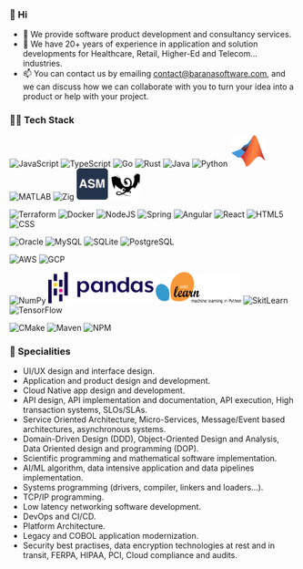 ### 👋 Hi

- 🔭 We provide software product development and consultancy services.
- 🌱 We have 20+ years of experience in application and solution developments for Healthcare, Retail, Higher-Ed and
  Telecom... industries.
- 📫 You can contact us by emailing contact@baranasoftware.com, and we can discuss how we can collaborate with you to 
   turn your idea into a product or help with your project.

### 🔨🔧 Tech Stack

<p>
     <img src="https://www.vectorlogo.zone/logos/javascript/javascript-ar21.svg" alt="JavaScript" />
     <img src="https://www.vectorlogo.zone/logos/typescriptlang/typescriptlang-icon.svg" alt="TypeScript"/>
     <img src="https://www.vectorlogo.zone/logos/golang/golang-ar21.svg" alt="Go" />
     <img src="https://www.vectorlogo.zone/logos/rust-lang/rust-lang-ar21.svg" alt="Rust"/>
     <img src="https://www.vectorlogo.zone/logos/java/java-icon.svg" alt="Java"/>
     <img src="https://www.vectorlogo.zone/logos/python/python-icon.svg" alt="Python"/>
     <img src="images/matlab.svg" alt="MATLAB" height="55"/>
     <img src="https://www.vectorlogo.zone/logos/open-std_c/open-std_c-icon~alt.svg" alt="MATLAB" height="55"/>
     <img src="https://www.vectorlogo.zone/logos/ziglang/ziglang-icon.svg" alt="Zig"/>
     <img src="images/assembly.svg" alt="Assembly" height="55"/>
     <img src="images/LLVM.svg" alt="LLVM" height="55"/>
</p>

<p>
  <img src="https://www.vectorlogo.zone/logos/terraformio/terraformio-icon.svg" alt="Terraform"/>
  <img src="https://www.vectorlogo.zone/logos/docker/docker-icon.svg" alt="Docker"/>
  <img src="https://www.vectorlogo.zone/logos/nodejs/nodejs-ar21.svg" alt="NodeJS"/>
  <img src="https://www.vectorlogo.zone/logos/springio/springio-icon.svg" alt="Spring"/>
  <img src="https://www.vectorlogo.zone/logos/angular/angular-icon.svg" alt="Angular"/>
  <img src="https://www.vectorlogo.zone/logos/reactjs/reactjs-icon.svg" alt="React"/>
  <img src="https://www.vectorlogo.zone/logos/w3_html5/w3_html5-icon.svg" alt="HTML5"/>
  <img src="https://www.vectorlogo.zone/logos/w3_css/w3_css-icon.svg" alt="CSS" height="60"/>
</p>

<p>
  <img src="https://www.vectorlogo.zone/logos/oracle/oracle-ar21.svg" alt="Oracle"/>
  <img src="https://www.vectorlogo.zone/logos/mysql/mysql-icon.svg" alt="MySQL"/>
  <img src="https://www.vectorlogo.zone/logos/sqlite/sqlite-ar21.svg" alt="SQLite"/>
  <img src="https://www.vectorlogo.zone/logos/postgresql/postgresql-vertical.svg" alt="PostgreSQL" height="60"/>
</p>

<p>
  <img src="https://www.vectorlogo.zone/logos/amazon_aws/amazon_aws-ar21.svg" alt="AWS" height="60"/>
  <img src="https://www.vectorlogo.zone/logos/google_cloud/google_cloud-icon.svg" alt="GCP" height="60"/>
</p>

<p>
  <img src="https://www.vectorlogo.zone/logos/numpy/numpy-ar21.svg" alt="NumPy" height="60"/>
  <img src="images/pandas.svg" alt="Pandas" height="55"/>
  <img src="images/scikit-learn.svg" alt="SkitLearn" height="55" width="150"/>
  <img src="https://www.vectorlogo.zone/logos/kaggle/kaggle-ar21.svg" alt="SkitLearn" height="55"/>
  <img src="https://www.vectorlogo.zone/logos/tensorflow/tensorflow-ar21.svg" alt="TensorFlow" height="55"/>
</p>

<p>
  <img src="https://www.vectorlogo.zone/logos/cmake/cmake-icon.svg" alt="CMake" height="55"/>
  <img src="https://www.vectorlogo.zone/logos/apache_maven/apache_maven-ar21.svg" alt="Maven" height="55"/>
  <img src="https://www.vectorlogo.zone/logos/npmjs/npmjs-ar21.svg" alt="NPM" height="55"/>
</p>

### 👷 Specialities

- UI/UX design and interface design.
- Application and product design and development.
- Cloud Native app design and development.
- API design, API implementation and documentation, API execution, High transaction systems, SLOs/SLAs.
- Service Oriented Architecture, Micro-Services, Message/Event based architectures, asynchronous systems.
- Domain-Driven Design (DDD), Object-Oriented Design and Analysis, Data Oriented design and programming (DOP).
- Scientific programming and mathematical software implementation.
- AI/ML algorithm, data intensive application and data pipelines implementation.
- Systems programming (drivers, compiler, linkers and loaders...).
- TCP/IP programming.
- Low latency networking software development.
- DevOps and CI/CD.
- Platform Architecture.
- Legacy and COBOL application modernization.
- Security best practises, data encryption technologies at rest and in transit, FERPA, HIPAA, PCI, Cloud compliance and
  audits.

